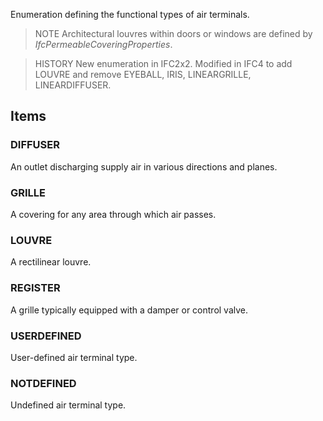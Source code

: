 Enumeration defining the functional types of air terminals.

<!-- end of short definition -->


> NOTE Architectural louvres within doors or windows are defined by _IfcPermeableCoveringProperties_.

> HISTORY New enumeration in IFC2x2. Modified in IFC4 to add LOUVRE and remove EYEBALL, IRIS, LINEARGRILLE, LINEARDIFFUSER.

## Items

### DIFFUSER
An outlet discharging supply air in various directions and planes.

### GRILLE
A covering for any area through which air passes.

### LOUVRE
A rectilinear louvre.

### REGISTER
A grille typically equipped with a damper or control valve.

### USERDEFINED
User-defined air terminal type.

### NOTDEFINED
Undefined air terminal type.
